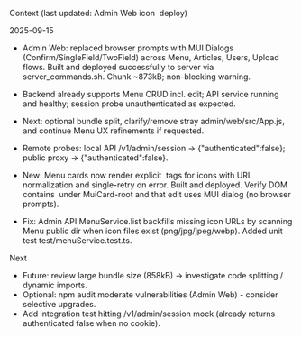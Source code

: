 Context (last updated: Admin Web icon <img> deploy)

2025-09-15
- Admin Web: replaced browser prompts with MUI Dialogs (Confirm/SingleField/TwoField) across Menu, Articles, Users, Upload flows. Built and deployed successfully to server via server_commands.sh. Chunk ~873kB; non-blocking warning.
- Backend already supports Menu CRUD incl. edit; API service running and healthy; session probe unauthenticated as expected.
- Next: optional bundle split, clarify/remove stray admin/web/src/App.js, and continue Menu UX refinements if requested.

- Remote probes: local API /v1/admin/session -> {"authenticated":false}; public proxy -> {"authenticated":false}.

- New: Menu cards now render explicit <img> tags for icons with URL normalization and single-retry on error. Built and deployed. Verify DOM contains <img> under MuiCard-root and that edit uses MUI dialog (no browser prompts).

- Fix: Admin API MenuService.list backfills missing icon URLs by scanning Menu public dir when icon files exist (png/jpg/jpeg/webp). Added unit test test/menuService.test.ts.

Next
- Future: review large bundle size (858kB) -> investigate code splitting / dynamic imports.
- Optional: npm audit moderate vulnerabilities (Admin Web) - consider selective upgrades.
- Add integration test hitting /v1/admin/session mock (already returns authenticated false when no cookie).